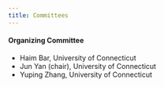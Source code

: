 ```yaml
---
title: Committees
---
```


#### Organizing Committee

* Haim Bar, University of Connecticut
* Jun Yan (chair), University of Connecticut
* Yuping Zhang, University of Connecticut

